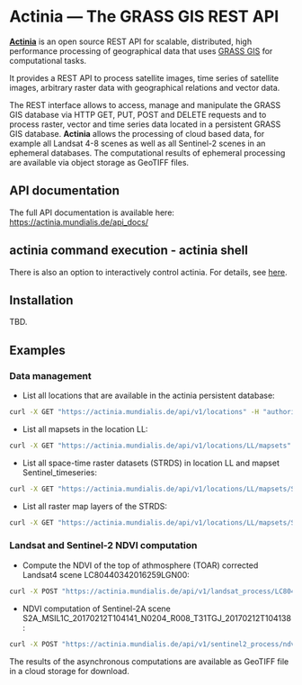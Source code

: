 # Actinia — The GRASS GIS REST API

**[Actinia](https://actinia.mundialis.de/)** is an open source REST API for scalable, distributed, high performance
processing of geographical data that uses [GRASS GIS](https://grass.osgeo.org/) for computational tasks.

It provides a REST API to process satellite images, time series of satellite images,
arbitrary raster data with geographical relations and vector data.

The REST interface allows to access, manage and manipulate the GRASS GIS
database via HTTP GET, PUT, POST and DELETE requests and to process raster, vector and
time series data located in a persistent GRASS GIS database.
**Actinia** allows the processing of cloud based data, for example all Landsat 4-8 scenes as well as all
Sentinel-2 scenes in an ephemeral databases. The computational results of ephemeral processing
are available via object storage as GeoTIFF files.

## API documentation

The full API documentation is available here: https://actinia.mundialis.de/api_docs/

## actinia command execution - actinia shell

There is also an option to interactively control actinia. For details,
see [here](https://github.com/mundialis/actinia_core/tree/master/scripts).

## Installation

TBD.


## Examples

### Data management

* List all locations that are available in the actinia persistent database:

```bash
curl -X GET "https://actinia.mundialis.de/api/v1/locations" -H "authorization: Basic …"
```

* List all mapsets in the location LL:

```bash
curl -X GET "https://actinia.mundialis.de/api/v1/locations/LL/mapsets" -H "authorization: Basic …"
```

* List all space-time raster datasets (STRDS) in location LL and mapset Sentinel_timeseries:

```bash
curl -X GET "https://actinia.mundialis.de/api/v1/locations/LL/mapsets/Sentinel_timeseries/strds" -H "authorization: Basic …"
```

* List all raster map layers of the STRDS:

```bash
curl -X GET "https://actinia.mundialis.de/api/v1/locations/LL/mapsets/Sentinel_timeseries/strds/S2A_B04/raster_layers" -H "authorization: Basic …"
```

### Landsat and Sentinel-2 NDVI computation

* Compute the NDVI of the top of athmosphere (TOAR) corrected Landsat4 scene LC80440342016259LGN00:

```bash
curl -X POST "https://actinia.mundialis.de/api/v1/landsat_process/LC80440342016259LGN00/TOAR/NDVI" -H "authorization: Basic …"
```

* NDVI computation of Sentinel-2A scene S2A_MSIL1C_20170212T104141_N0204_R008_T31TGJ_20170212T104138:

```bash
curl -X POST "https://actinia.mundialis.de/api/v1/sentinel2_process/ndvi/S2A_MSIL1C_20170212T104141_N0204_R008_T31TGJ_20170212T104138" -H "authorization: Basic …"
```

The results of the asynchronous computations are available as GeoTIFF file in a cloud storage for download.
